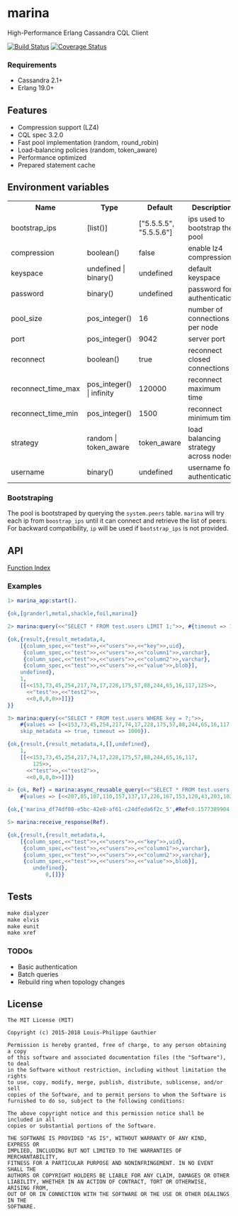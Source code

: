 # marina
High-Performance Erlang Cassandra CQL Client

[![Build Status](https://travis-ci.org/lpgauth/marina.svg?branch=master)](https://travis-ci.org/lpgauth/marina)
[![Coverage Status](https://coveralls.io/repos/github/lpgauth/marina/badge.svg?branch=master)](https://coveralls.io/github/lpgauth/marina?branch=master)

### Requirements

* Cassandra 2.1+
* Erlang 19.0+

## Features

* Compression support (LZ4)
* CQL spec 3.2.0
* Fast pool implementation (random, round_robin)
* Load-balancing policies (random, token_aware)
* Performance optimized
* Prepared statement cache

## Environment variables

<table width="100%">
  <theader>
    <th>Name</th>
    <th>Type</th>
    <th>Default</th>
    <th>Description</th>
  </theader>
  <tr>
    <td>bootstrap_ips</td>
    <td>[list()]</td>
    <td>["5.5.5.5", "5.5.5.6"]</td>
    <td>ips used to bootstrap the pool</td>
  </tr>
  <tr>
    <td>compression</td>
    <td>boolean()</td>
    <td>false</td>
    <td>enable lz4 compression</td>
  </tr>
  <tr>
    <td>keyspace</td>
    <td>undefined | binary()</td>
    <td>undefined</td>
    <td>default keyspace</td>
  </tr>
  <tr>
    <td>password</td>
    <td>binary()</td>
    <td>undefined</td>
    <td>password for authentication</td>
  </tr>
  <tr>
    <td>pool_size</td>
    <td>pos_integer()</td>
    <td>16</td>
    <td>number of connections per node</td>
  </tr>
  <tr>
    <td>port</td>
    <td>pos_integer()</td>
    <td>9042</td>
    <td>server port</td>
  </tr>
  <tr>
    <td>reconnect</td>
    <td>boolean()</td>
    <td>true</td>
    <td>reconnect closed connections</td>
  </tr>
  <tr>
    <td>reconnect_time_max</td>
    <td>pos_integer() | infinity</td>
    <td>120000</td>
    <td>reconnect maximum time</td>
  </tr>
  <tr>
    <td>reconnect_time_min</td>
    <td>pos_integer()</td>
    <td>1500</td>
    <td>reconnect minimum time</td>
  </tr>
  <tr>
    <td>strategy</td>
    <td>random | token_aware</td>
    <td>token_aware</td>
    <td>load balancing strategy across nodes</td>
  </tr>
  <tr>
    <td>username</td>
    <td>binary()</td>
    <td>undefined</td>
    <td>username for authentication</td>
  </tr>
</table>

### Bootstraping

The pool is bootstraped by querying the `system.peers` table. `marina` will try each ip from `boostrap_ips` until it can connect and retrieve the list of peers. For backward compatibility, `ip` will be used if `bootstrap_ips` is not provided.

## API
<a href="http://github.com/lpgauth/marina/blob/master/doc/marina.md#index" class="module">Function Index</a>

### Examples

```erlang
1> marina_app:start().

{ok,[granderl,metal,shackle,foil,marina]}

2> marina:query(<<"SELECT * FROM test.users LIMIT 1;">>, #{timeout => 1000}).

{ok,{result,{result_metadata,4,
    [{column_spec,<<"test">>,<<"users">>,<<"key">>,uid},
     {column_spec,<<"test">>,<<"users">>,<<"column1">>,varchar},
     {column_spec,<<"test">>,<<"users">>,<<"column2">>,varchar},
     {column_spec,<<"test">>,<<"users">>,<<"value">>,blob}],
    undefined},
    1,
    [[<<153,73,45,254,217,74,17,228,175,57,88,244,65,16,117,125>>,
      <<"test">>,<<"test2">>,
      <<0,0,0,0>>]]}}
}}

3> marina:query(<<"SELECT * FROM test.users WHERE key = ?;">>,
    #{values => [<<153,73,45,254,217,74,17,228,175,57,88,244,65,16,117,125>>],
    skip_metadata => true, timeout => 1000}).

{ok,{result,{result_metadata,4,[],undefined},
    1,
    [[<<153,73,45,254,217,74,17,228,175,57,88,244,65,16,117,
        125>>,
      <<"test">>,<<"test2">>,
      <<0,0,0,0>>]]}}

4> {ok, Ref} = marina:async_reusable_query(<<"SELECT * FROM test.users WHERE key = ?;">>,
    #{values => [<<207,85,107,110,157,137,17,226,167,153,120,43,203,102,219,173>>]}).

{ok,{'marina_df74df08-e5bc-42e8-af61-c24dfeda6f2c_5',#Ref<0.1577389904.1118830594.250171>}}

5> marina:receive_response(Ref).

{ok,{result,{result_metadata,4,
    [{column_spec,<<"test">>,<<"users">>,<<"key">>,uid},
     {column_spec,<<"test">>,<<"users">>,<<"column1">>,varchar},
     {column_spec,<<"test">>,<<"users">>,<<"column2">>,varchar},
     {column_spec,<<"test">>,<<"users">>,<<"value">>,blob}],
        undefined},
            0,[]}}
```

## Tests

```makefile
make dialyzer
make elvis
make eunit
make xref
```

### TODOs

* Basic authentication
* Batch queries
* Rebuild ring when topology changes

## License

```license
The MIT License (MIT)

Copyright (c) 2015-2018 Louis-Philippe Gauthier

Permission is hereby granted, free of charge, to any person obtaining a copy
of this software and associated documentation files (the "Software"), to deal
in the Software without restriction, including without limitation the rights
to use, copy, modify, merge, publish, distribute, sublicense, and/or sell
copies of the Software, and to permit persons to whom the Software is
furnished to do so, subject to the following conditions:

The above copyright notice and this permission notice shall be included in all
copies or substantial portions of the Software.

THE SOFTWARE IS PROVIDED "AS IS", WITHOUT WARRANTY OF ANY KIND, EXPRESS OR
IMPLIED, INCLUDING BUT NOT LIMITED TO THE WARRANTIES OF MERCHANTABILITY,
FITNESS FOR A PARTICULAR PURPOSE AND NONINFRINGEMENT. IN NO EVENT SHALL THE
AUTHORS OR COPYRIGHT HOLDERS BE LIABLE FOR ANY CLAIM, DAMAGES OR OTHER
LIABILITY, WHETHER IN AN ACTION OF CONTRACT, TORT OR OTHERWISE, ARISING FROM,
OUT OF OR IN CONNECTION WITH THE SOFTWARE OR THE USE OR OTHER DEALINGS IN THE
SOFTWARE.
```
